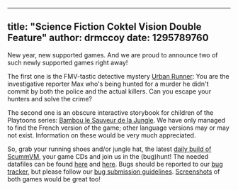 
---
title: "Science Fiction Coktel Vision Double Feature"
author: drmccoy
date: 1295789760
---

New year, new supported games. And we are proud to announce two of such newly supported games right away!

The first one is the FMV-tastic detective mystery [Urban Runner](http://www.mobygames.com/game/urban-runner): You are the investigative reporter Max who's being hunted for a murder he didn't commit by both the police and the actual killers. Can you escape your hunters and solve the crime?

The second one is an obscure interactive storybook for children of the Playtoons series: [Bambou le Sauveur de la Jungle](http://wiki.scummvm.org/index.php/Playtoons_Limited_Edition_-_Bambou_le_Sauveur_de_la_Jungle). We have only managed to find the French version of the game; other language versions may or may not exist. Information on these would be very much appreciated.

So, grab your running shoes and/or jungle hat, the latest [daily build of ScummVM](/downloads/#daily), your game CDs and join us in the (bug)hunt! The needed datafiles can be found [here](http://wiki.scummvm.org/index.php/Datafiles#Urban_Runner) and [here](http://wiki.scummvm.org/index.php/Datafiles#Playtoons:_Bambou_le_Sauveur_de_la_Jungle). Bugs should be reported to our [bug tracker](http://bugs.scummvm.org/), but please follow our [bug submission guidelines](/faq/#question.report-bugs). [Screenshots](http://wiki.scummvm.org/index.php/Screenshots) of both games would be great too!
